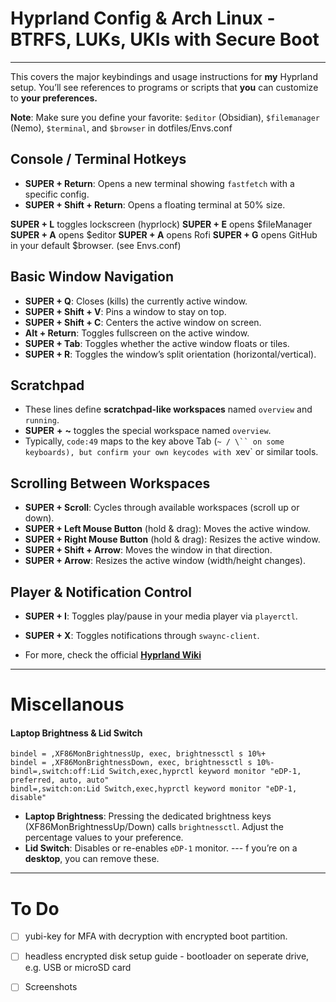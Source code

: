 
# Hyprland Config & Arch Linux - BTRFS, LUKs, UKIs with Secure Boot

---
This covers the major keybindings and usage instructions for **my** Hyprland setup. You’ll see references to programs or scripts that **you** can customize to **your preferences.**

**Note**: Make sure you define your favorite: `$editor` (Obsidian), `$filemanager` (Nemo), `$terminal`, and `$browser` in dotfiles/Envs.conf

## Console / Terminal Hotkeys
- **SUPER + Return**: Opens a new terminal showing `fastfetch` with a specific config.  
- **SUPER + Shift + Return**: Opens a floating terminal at 50% size.
  
**SUPER + L** toggles lockscreen (hyprlock)
**SUPER + E** opens $fileManager
**SUPER + A** opens $editor
**SUPER + A** opens Rofi
**SUPER + G** opens GitHub in your default $browser. (see Envs.conf)
  
## Basic Window Navigation
- **SUPER + Q**: Closes (kills) the currently active window.  
- **SUPER + Shift + V**: Pins a window to stay on top.  
- **SUPER + Shift + C**: Centers the active window on screen.  
- **Alt + Return**: Toggles fullscreen on the active window.  
- **SUPER + Tab**: Toggles whether the active window floats or tiles.  
- **SUPER + R**: Toggles the window’s split orientation (horizontal/vertical).

## Scratchpad
- These lines define **scratchpad-like workspaces** named `overview` and `running`.  
- **SUPER** **+** **~** toggles the special workspace named `overview`. 
- Typically, `code:49` maps to the key above Tab (`~ / \`` on some keyboards), but confirm your own keycodes with `xev` or similar tools.

## Scrolling Between Workspaces
- **SUPER + Scroll**: Cycles through available workspaces (scroll up or down).  
- **SUPER + Left Mouse Button** (hold & drag): Moves the active window.  
- **SUPER + Right Mouse Button** (hold & drag): Resizes the active window.
- **SUPER + Shift + Arrow**: Moves the window in that direction.  
- **SUPER + Arrow**: Resizes the active window (width/height changes).

## Player & Notification Control
- **SUPER + I**: Toggles play/pause in your media player via `playerctl`.  
- **SUPER + X**: Toggles notifications through `swaync-client`.
  
- For more, check the official [**Hyprland Wiki**](https://wiki.hyprland.org/)

---

# Miscellanous 

#### Laptop Brightness & Lid Switch
```
bindel = ,XF86MonBrightnessUp, exec, brightnessctl s 10%+
bindel = ,XF86MonBrightnessDown, exec, brightnessctl s 10%-
bindl=,switch:off:Lid Switch,exec,hyprctl keyword monitor "eDP-1, preferred, auto, auto"
bindl=,switch:on:Lid Switch,exec,hyprctl keyword monitor "eDP-1, disable"
```

- **Laptop Brightness**: Pressing the dedicated brightness keys (XF86MonBrightnessUp/Down) calls `brightnessctl`. Adjust the percentage values to your preference.  
- **Lid Switch**: Disables or re-enables `eDP-1` monitor.  --- f you’re on a **desktop**, you can remove these.
---
# To Do
- [ ] yubi-key for MFA with decryption with encrypted boot partition.
- [ ] headless encrypted disk setup guide - bootloader on seperate drive, e.g. USB or microSD card
- [ ] Screenshots


